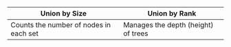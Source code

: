 | **Union by Size**                      | **Union by Rank**                   |
| -------------------------------------- | ----------------------------------- |
| Counts the number of nodes in each set | Manages the depth (height) of trees |

